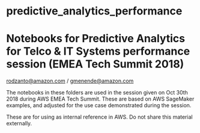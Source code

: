 # predictive_analytics_performance
# Notebooks for Predictive Analytics for Telco &amp; IT Systems performance session (EMEA Tech Summit 2018)
rodzanto@amazon.com / gmenende@amazon.com

The notebooks in these folders are used in the session given on Oct 30th 2018 during AWS EMEA Tech Summit. These are based on AWS SageMaker examples, and adjusted for the use case demonstrated during the session.

These are for using as internal reference in AWS. Do not share this material externally.


